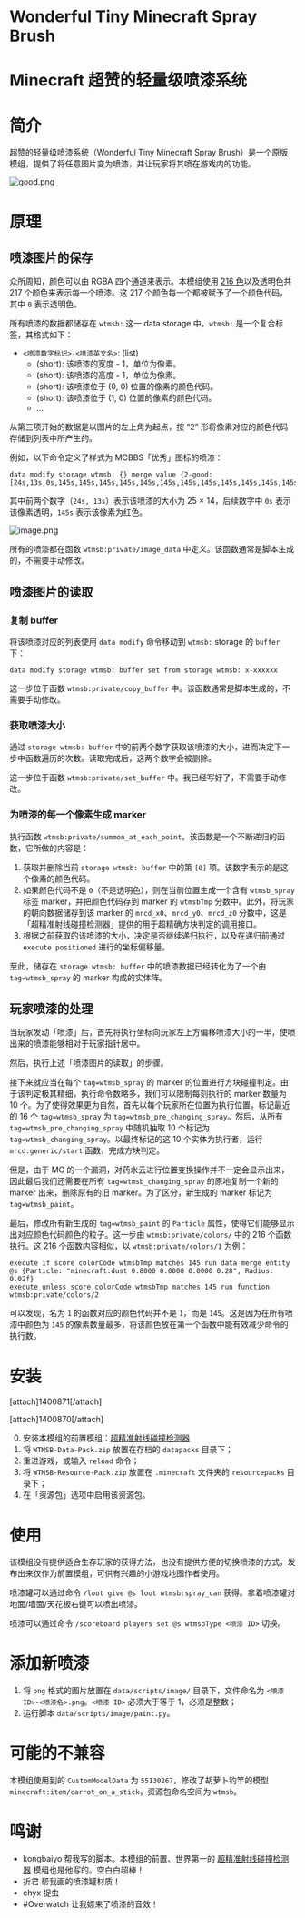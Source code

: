 # Wonderful Tiny Minecraft Spray Brush
# Minecraft 超赞的轻量级喷漆系统

# 简介

超赞的轻量级喷漆系统（Wonderful Tiny Minecraft Spray Brush）是一个原版模组，提供了将任意图片变为喷漆，并让玩家将其喷在游戏内的功能。

![good.png](https://i.loli.net/2019/10/08/WE7jsLgxkHcrYBe.png)

# 原理

## 喷漆图片的保存

众所周知，颜色可以由 RGBA 四个通道来表示。本模组使用 [216 色](https://www.colorhexa.com/web-safe-colors)以及透明色共 217 个颜色来表示每一个喷漆。这 217 个颜色每一个都被赋予了一个颜色代码，其中 `0` 表示透明色。

所有喷漆的数据都储存在 `wtmsb:` 这一 data storage 中。`wtmsb:` 是一个复合标签，其格式如下：

- `<喷漆数字标识>-<喷漆英文名>`: (list)
    - (short): 该喷漆的宽度 - 1，单位为像素。
    - (short): 该喷漆的高度 - 1，单位为像素。
    - (short): 该喷漆位于 (0, 0) 位置的像素的颜色代码。
    - (short): 该喷漆位于 (1, 0) 位置的像素的颜色代码。
    - ...

从第三项开始的数据是以图片的左上角为起点，按 “2” 形将像素对应的颜色代码存储到列表中所产生的。

例如，以下命令定义了样式为 MCBBS「优秀」图标的喷漆：

```mcfunction
data modify storage wtmsb: {} merge value {2-good:[24s,13s,0s,145s,145s,145s,145s,145s,145s,145s,145s,145s,145s,145s,145s,145s,145s,145s,145s,145s,145s,145s,145s,145s,145s,145s,0s,145s,0s,0s,0s,0s,0s,0s,0s,0s,0s,0s,0s,0s,0s,0s,0s,0s,0s,0s,0s,0s,0s,0s,0s,145s,145s,0s,0s,0s,145s,0s,0s,0s,145s,0s,0s,0s,0s,0s,0s,0s,0s,0s,0s,145s,145s,145s,0s,0s,145s,145s,0s,0s,0s,0s,0s,145s,145s,145s,145s,145s,0s,0s,0s,145s,0s,145s,0s,0s,0s,145s,0s,0s,0s,145s,145s,0s,0s,145s,0s,0s,0s,0s,145s,0s,0s,0s,0s,0s,0s,0s,0s,145s,0s,0s,0s,0s,0s,0s,145s,145s,0s,145s,145s,145s,145s,145s,145s,145s,145s,145s,145s,0s,145s,145s,145s,145s,145s,145s,145s,0s,145s,0s,0s,145s,145s,0s,145s,145s,0s,0s,0s,0s,145s,0s,0s,0s,0s,0s,145s,0s,0s,145s,0s,0s,145s,0s,0s,0s,145s,145s,0s,145s,145s,0s,145s,145s,145s,145s,145s,0s,145s,0s,0s,0s,145s,0s,145s,0s,0s,0s,145s,0s,0s,145s,145s,0s,0s,145s,0s,0s,0s,145s,0s,145s,0s,0s,0s,0s,0s,0s,145s,0s,0s,145s,0s,0s,0s,0s,145s,145s,0s,0s,145s,145s,145s,0s,0s,145s,0s,0s,0s,0s,145s,0s,145s,0s,145s,0s,0s,0s,145s,0s,0s,145s,145s,0s,0s,145s,0s,0s,145s,0s,0s,145s,0s,145s,0s,0s,0s,145s,0s,0s,0s,0s,0s,145s,0s,0s,145s,145s,0s,0s,0s,145s,145s,145s,0s,0s,0s,145s,145s,0s,145s,145s,145s,0s,0s,0s,145s,0s,145s,0s,0s,145s,145s,0s,0s,0s,0s,0s,0s,0s,0s,0s,0s,0s,0s,0s,0s,0s,0s,0s,0s,0s,0s,0s,0s,0s,145s,0s,145s,145s,145s,145s,145s,145s,145s,145s,145s,145s,145s,145s,145s,145s,145s,145s,145s,145s,145s,145s,145s,145s,145s,0s,]}
```

其中前两个数字（`24s, 13s`）表示该喷漆的大小为 25 × 14，后续数字中 `0s` 表示该像素透明，`145s` 表示该像素为红色。

![image.png](https://i.loli.net/2019/10/08/TCdbqDnEuF7Oc4J.png)

所有的喷漆都在函数 `wtmsb:private/image_data` 中定义。该函数通常是脚本生成的，不需要手动修改。

## 喷漆图片的读取

### 复制 buffer

将该喷漆对应的列表使用 `data modify` 命令移动到 `wtmsb:` storage 的 `buffer` 下：

```
data modify storage wtmsb: buffer set from storage wtmsb: x-xxxxxx
```

这一步位于函数 `wtmsb:private/copy_buffer` 中。该函数通常是脚本生成的，不需要手动修改。

### 获取喷漆大小

通过 `storage wtmsb: buffer` 中的前两个数字获取该喷漆的大小，进而决定下一步中函数遍历的次数。读取完成后，这两个数字会被删除。

这一步位于函数 `wtmsb:private/set_buffer` 中。我已经写好了，不需要手动修改。

### 为喷漆的每一个像素生成 marker

执行函数 `wtmsb:private/summon_at_each_point`。该函数是一个不断递归的函数，它所做的内容是：

1. 获取并删除当前 `storage wtmsb: buffer` 中的第 `[0]` 项。该数字表示的是这个像素的颜色代码。
2. 如果颜色代码不是 `0`（不是透明色），则在当前位置生成一个含有 `wtmsb_spray` 标签 marker，并把颜色代码存到 marker 的 `wtmsbTmp` 分数中。此外，将玩家的朝向数据储存到该 marker 的 `mrcd_x0`、`mrcd_y0`、`mrcd_z0` 分数中，这是「超精准射线碰撞检测器」提供的用于超精确方块判定的调用接口。
3. 根据之前获取的该喷漆的大小，决定是否继续递归执行，以及在递归前通过 `execute positioned` 进行的坐标偏移量。

至此，储存在 `storage wtmsb: buffer` 中的喷漆数据已经转化为了一个由 `tag=wtmsb_spray` 的 marker 构成的实体阵。

## 玩家喷漆的处理

当玩家发动「喷漆」后，首先将执行坐标向玩家左上方偏移喷漆大小的一半，使喷出来的喷漆能够相对于玩家指针居中。

然后，执行上述「喷漆图片的读取」的步骤。

接下来就应当在每个 `tag=wtmsb_spray` 的 marker 的位置进行方块碰撞判定。由于该判定极其精细，执行命令数略多，我们可以限制每刻执行的 marker 数量为 10 个。为了使得效果更为自然，首先以每个玩家所在位置为执行位置，标记最近的 16 个 `tag=wtmsb_spray` 为 `tag=wtmsb_pre_changing_spray`。然后，从所有 `tag=wtmsb_pre_changing_spray` 中随机抽取 10 个标记为 `tag=wtmsb_changing_spray`。以最终标记的这 10 个实体为执行者，运行 `mrcd:generic/start` 函数，完成方块判定。

但是，由于 MC 的一个漏洞，对药水云进行位置变换操作并不一定会显示出来，因此最后我们还需要在所有 `tag=wtmsb_changing_spray` 的原地复制一个新的 marker 出来，删除原有的旧 marker。为了区分，新生成的 marker 标记为 `tag=wtmsb_paint`。

最后，修改所有新生成的 `tag=wtmsb_paint` 的 `Particle` 属性，使得它们能够显示出对应颜色代码颜色的粒子。这一步由 `wtmsb:private/colors/` 中的 216 个函数执行。这 216 个函数内容相似，以 `wtmsb:private/colors/1` 为例：

```mcfunction
execute if score colorCode wtmsbTmp matches 145 run data merge entity @s {Particle: "minecraft:dust 0.8000 0.0000 0.0000 0.28", Radius: 0.02f}
execute unless score colorCode wtmsbTmp matches 145 run function wtmsb:private/colors/2
```

可以发现，名为 `1` 的函数对应的颜色代码并不是 `1`，而是 `145`。这是因为在所有喷漆中颜色为 `145` 的像素数量最多，将该颜色放在第一个函数中能有效减少命令的执行数。

# 安装

[attach]1400871[/attach]

[attach]1400870[/attach]

0. 安装本模组的前置模组：[超精准射线碰撞检测器](https://www.mcbbs.net/thread-919112-1-1.html)
1. 将 `WTMSB-Data-Pack.zip` 放置在存档的 `datapacks` 目录下；
2. 重进游戏，或输入 `reload` 命令；
3. 将 `WTMSB-Resource-Pack.zip` 放置在 `.minecraft` 文件夹的 `resourcepacks` 目录下；
4. 在「资源包」选项中启用该资源包。

# 使用

该模组没有提供适合生存玩家的获得方法，也没有提供方便的切换喷漆的方式，发布出来仅作为前置模组，可供有兴趣的小游戏地图作者使用。

喷漆罐可以通过命令 `/loot give @s loot wtmsb:spray_can` 获得。拿着喷漆罐对地面/墙面/天花板右键可以喷出喷漆。

喷漆可以通过命令 `/scoreboard players set @s wtmsbType <喷漆 ID>` 切换。

# 添加新喷漆

1. 将 `png` 格式的图片放置在 `data/scripts/image/` 目录下，文件命名为 `<喷漆 ID>-<喷漆名>.png`。`<喷漆 ID>` 必须大于等于 1，必须是整数；
2. 运行脚本 `data/scripts/image/paint.py`。

# 可能的不兼容

本模组使用到的 `CustomModelData` 为 `55130267`，修改了胡萝卜钓竿的模型 `minecraft:item/carrot_on_a_stick`，资源包命名空间为 `wtmsb`。

# 鸣谢

- kongbaiyo 帮我写的脚本。本模组的前置、世界第一的 [超精准射线碰撞检测器](https://www.mcbbs.net/thread-919112-1-1.html) 模组也是他写的。空白白超棒！
- 折君 帮我画的喷漆罐材质！
- chyx 捉虫
- #Overwatch 让我嫖来了喷漆的音效！
